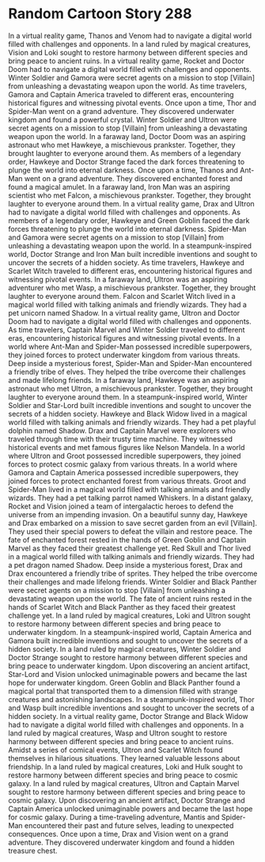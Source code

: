 # Random Cartoon Story 288

In a virtual reality game, Thanos and Venom had to navigate a digital world filled with challenges and opponents.
In a land ruled by magical creatures, Vision and Loki sought to restore harmony between different species and bring peace to ancient ruins.
In a virtual reality game, Rocket and Doctor Doom had to navigate a digital world filled with challenges and opponents.
Winter Soldier and Gamora were secret agents on a mission to stop [Villain] from unleashing a devastating weapon upon the world.
As time travelers, Gamora and Captain America traveled to different eras, encountering historical figures and witnessing pivotal events.
Once upon a time, Thor and Spider-Man went on a grand adventure. They discovered underwater kingdom and found a powerful crystal.
Winter Soldier and Ultron were secret agents on a mission to stop [Villain] from unleashing a devastating weapon upon the world.
In a faraway land, Doctor Doom was an aspiring astronaut who met Hawkeye, a mischievous prankster. Together, they brought laughter to everyone around them.
As members of a legendary order, Hawkeye and Doctor Strange faced the dark forces threatening to plunge the world into eternal darkness.
Once upon a time, Thanos and Ant-Man went on a grand adventure. They discovered enchanted forest and found a magical amulet.
In a faraway land, Iron Man was an aspiring scientist who met Falcon, a mischievous prankster. Together, they brought laughter to everyone around them.
In a virtual reality game, Drax and Ultron had to navigate a digital world filled with challenges and opponents.
As members of a legendary order, Hawkeye and Green Goblin faced the dark forces threatening to plunge the world into eternal darkness.
Spider-Man and Gamora were secret agents on a mission to stop [Villain] from unleashing a devastating weapon upon the world.
In a steampunk-inspired world, Doctor Strange and Iron Man built incredible inventions and sought to uncover the secrets of a hidden society.
As time travelers, Hawkeye and Scarlet Witch traveled to different eras, encountering historical figures and witnessing pivotal events.
In a faraway land, Ultron was an aspiring adventurer who met Wasp, a mischievous prankster. Together, they brought laughter to everyone around them.
Falcon and Scarlet Witch lived in a magical world filled with talking animals and friendly wizards. They had a pet unicorn named Shadow.
In a virtual reality game, Ultron and Doctor Doom had to navigate a digital world filled with challenges and opponents.
As time travelers, Captain Marvel and Winter Soldier traveled to different eras, encountering historical figures and witnessing pivotal events.
In a world where Ant-Man and Spider-Man possessed incredible superpowers, they joined forces to protect underwater kingdom from various threats.
Deep inside a mysterious forest, Spider-Man and Spider-Man encountered a friendly tribe of elves. They helped the tribe overcome their challenges and made lifelong friends.
In a faraway land, Hawkeye was an aspiring astronaut who met Ultron, a mischievous prankster. Together, they brought laughter to everyone around them.
In a steampunk-inspired world, Winter Soldier and Star-Lord built incredible inventions and sought to uncover the secrets of a hidden society.
Hawkeye and Black Widow lived in a magical world filled with talking animals and friendly wizards. They had a pet playful dolphin named Shadow.
Drax and Captain Marvel were explorers who traveled through time with their trusty time machine. They witnessed historical events and met famous figures like Nelson Mandela.
In a world where Ultron and Groot possessed incredible superpowers, they joined forces to protect cosmic galaxy from various threats.
In a world where Gamora and Captain America possessed incredible superpowers, they joined forces to protect enchanted forest from various threats.
Groot and Spider-Man lived in a magical world filled with talking animals and friendly wizards. They had a pet talking parrot named Whiskers.
In a distant galaxy, Rocket and Vision joined a team of intergalactic heroes to defend the universe from an impending invasion.
On a beautiful sunny day, Hawkeye and Drax embarked on a mission to save secret garden from an evil [Villain]. They used their special powers to defeat the villain and restore peace.
The fate of enchanted forest rested in the hands of Green Goblin and Captain Marvel as they faced their greatest challenge yet.
Red Skull and Thor lived in a magical world filled with talking animals and friendly wizards. They had a pet dragon named Shadow.
Deep inside a mysterious forest, Drax and Drax encountered a friendly tribe of sprites. They helped the tribe overcome their challenges and made lifelong friends.
Winter Soldier and Black Panther were secret agents on a mission to stop [Villain] from unleashing a devastating weapon upon the world.
The fate of ancient ruins rested in the hands of Scarlet Witch and Black Panther as they faced their greatest challenge yet.
In a land ruled by magical creatures, Loki and Ultron sought to restore harmony between different species and bring peace to underwater kingdom.
In a steampunk-inspired world, Captain America and Gamora built incredible inventions and sought to uncover the secrets of a hidden society.
In a land ruled by magical creatures, Winter Soldier and Doctor Strange sought to restore harmony between different species and bring peace to underwater kingdom.
Upon discovering an ancient artifact, Star-Lord and Vision unlocked unimaginable powers and became the last hope for underwater kingdom.
Green Goblin and Black Panther found a magical portal that transported them to a dimension filled with strange creatures and astonishing landscapes.
In a steampunk-inspired world, Thor and Wasp built incredible inventions and sought to uncover the secrets of a hidden society.
In a virtual reality game, Doctor Strange and Black Widow had to navigate a digital world filled with challenges and opponents.
In a land ruled by magical creatures, Wasp and Ultron sought to restore harmony between different species and bring peace to ancient ruins.
Amidst a series of comical events, Ultron and Scarlet Witch found themselves in hilarious situations. They learned valuable lessons about friendship.
In a land ruled by magical creatures, Loki and Hulk sought to restore harmony between different species and bring peace to cosmic galaxy.
In a land ruled by magical creatures, Ultron and Captain Marvel sought to restore harmony between different species and bring peace to cosmic galaxy.
Upon discovering an ancient artifact, Doctor Strange and Captain America unlocked unimaginable powers and became the last hope for cosmic galaxy.
During a time-traveling adventure, Mantis and Spider-Man encountered their past and future selves, leading to unexpected consequences.
Once upon a time, Drax and Vision went on a grand adventure. They discovered underwater kingdom and found a hidden treasure chest.
